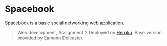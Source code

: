 # Spacebook 
Spacebook is a basic social networking web application.
> Web development, Assignment 2
> Deployed on <a href="http://dimitra-spacebook.herokuapp.com">Heroku</a>.
> Base version provided by Eamonn Deleaster.